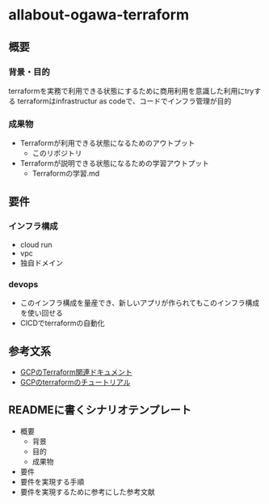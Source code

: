 # allabout-ogawa-terraform
## 概要
### 背景・目的
terraformを実務で利用できる状態にするために商用利用を意識した利用にtryする
terraformはinfrastructur as codeで、コードでインフラ管理が目的

### 成果物
- Terraformが利用できる状態になるためのアウトプット
    - このリポジトリ
- Terraformが説明できる状態になるための学習アウトプット
    - Terraformの学習.md


## 要件
### インフラ構成
- cloud run
- vpc
- 独自ドメイン

### devops
- このインフラ構成を量産でき、新しいアプリが作られてもこのインフラ構成を使い回せる
- CICDでterraformの自動化






## 参考文系
- [GCPのTerraform関連ドキュメント](https://cloud.google.com/docs/terraform?hl=ja)
- [GCPのterraformのチュートリアル](https://cloud.google.com/docs/terraform/get-started-with-terraform?hl=ja)



## READMEに書くシナリオテンプレート
- 概要
    - 背景
    - 目的
    - 成果物
- 要件
- 要件を実現する手順
- 要件を実現するために参考にした参考文献